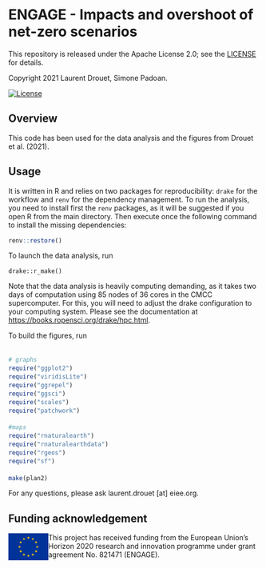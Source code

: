 # ENGAGE - Impacts and overshoot of net-zero scenarios

This repository is released under the Apache License 2.0;
see the [LICENSE](LICENSE) for details. 

Copyright 2021 Laurent Drouet, Simone Padoan.

[![License](https://img.shields.io/badge/License-Apache_2.0-blue.svg)](https://opensource.org/licenses/Apache-2.0)

## Overview

This code has been used for the data analysis and the figures from Drouet et al. (2021). 

## Usage

It is written in R and relies on two packages for reproducibility: `drake` for the workflow and `renv` for the dependency management. To run the analysis, you need to install first the `renv` packages, as it will be suggested if you open R from the main directory. Then execute once the following command to install the missing dependencies:

```r
renv::restore()
```

To launch the data analysis, run
```
drake::r_make()
```

Note that the data analysis is heavily computing demanding, as it takes two days of computation using 85 nodes of 36 cores in the CMCC supercomputer. For this, you will need to adjust the drake configuration to your computing system. Please see the documentation at https://books.ropensci.org/drake/hpc.html. 


To build the figures, run
```r

# graphs
require("ggplot2")
require("viridisLite")
require("ggrepel")
require("ggsci")
require("scales")
require("patchwork")

#maps
require("rnaturalearth")
require("rnaturalearthdata")
require("rgeos")
require("sf")

make(plan2)

```

For any questions, please ask laurent.drouet [at] eiee.org. 

## Funding acknowledgement

<img src="./data/Flag_of_Europe.svg.png" width="80" height="54" align="left" alt="EU logo" />
This project has received funding from the European Union’s Horizon 2020 research
and innovation programme under grant agreement No. 821471 (ENGAGE).
